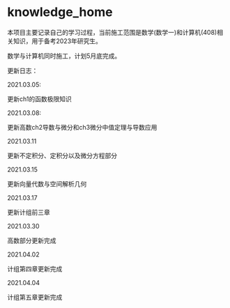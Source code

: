 # knowledge_home
本项目主要记录自己的学习过程，当前施工范围是数学(数学一)和计算机(408)相关知识，用于备考2023年研究生。

数学与计算机同时施工，计划5月底完成。

更新日志：

2021.03.05:

更新ch1的函数极限知识

2021.03.08:

更新高数ch2导数与微分和ch3微分中值定理与导数应用


2021.03.11

更新不定积分、定积分以及微分方程部分


2021.03.15

更新向量代数与空间解析几何


2021.03.17 

更新计组前三章

2021.03.30 

高数部分更新完成

2021.04.02

计组第四章更新完成

2021.04.04

计组第五章更新完成
